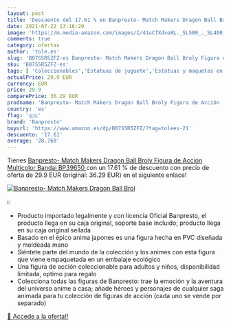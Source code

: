 ```yaml
---
layout: post
title: 'Descuento del 17.61 % en Banpresto- Match Makers Dragon Ball Brol'
date: 2021-07-22 13:16:29
image: 'https://m.media-amazon.com/images/I/41uCfXdvo8L._SL500_._SL400_.jpg'
comments: true
category: ofertas
author: 'tole.es'
slug: 'B07S5R5ZFZ-es Banpresto- Match Makers Dragon Ball Broly Figura de Acción...'
sku: 'B07S5R5ZFZ-es'
tags: [ 'Coleccionables','Estatuas de juguete','Estatuas y maquetas en miniatura','Figuras de personas de juguete para niños','Juguetes','Juguetes y juegos','Merchandising y estatuas y bustos','Muñecos y figuras','bandai','banpresto', ]
actualPrice: 29.9 EUR
currency: EUR
price: 29.9
comparePrice: 36.29 EUR
prodname: 'Banpresto- Match Makers Dragon Ball Broly Figura de Acción  Multicolor  Bandai BP39650 '
country: 'es'
flag: '🇪🇸'
brand: 'Banpresto'
buyurl: 'https://www.amazon.es/dp/B07S5R5ZFZ/?tag=tolees-21'
descuento: '17.61'
average: '28.768'
---
```


Tienes [Banpresto- Match Makers Dragon Ball Broly Figura de Acción  Multicolor  Bandai BP39650 ](https://www.amazon.es/dp/B07S5R5ZFZ/?tag=tolees-21) con un 17.61 % de descuento con precio de oferta de 29.9 EUR (original: 36.29 EUR) en el siguiente enlace!

[![Banpresto- Match Makers Dragon Ball Brol](https://m.media-amazon.com/images/I/41uCfXdvo8L._SL500_._SL400_.jpg)](https://www.amazon.es/dp/B07S5R5ZFZ/?tag=tolees-21)

ℹ️:

- Producto importado legalmente y con licencia Oficial Banpresto, el producto llega en su caja original, soporte base incluido; producto llega en su caja original sellada
- Basado en el épico anima japones es una figura hecha en PVC diseñada y moldeada mano
- Siéntete parte del mundo de la colección y los animes con esta figura que viene empaquetada en un embalaje ecológico
- Una figura de acción coleccionable para adultos y niños, disponibilidad limitada, optimo para regalo
- Colecciona todas las figuras de Banpresto: trae la emoción y la aventura del universo anime a casa; añade héroes y personajes de cualquier saga animada para tu colección de figuras de acción (cada uno se vende por separado)

[🛒 Accede a la oferta!!](https://www.amazon.es/dp/B07S5R5ZFZ/?tag=tolees-21)
